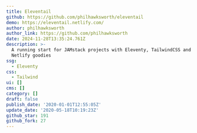 ```yaml
---
title: Eleventail
github: https://github.com/philhawksworth/eleventail
demo: https://eleventail.netlify.com/
author: philhawksworth
author_link: https://github.com/philhawksworth
date: 2024-11-28T13:35:24.761Z
description: >-
  A running start for JAMstack projects with Eleventy, TailwindCSS and some
  Netlify goodies
ssg:
  - Eleventy
css:
  - Tailwind
ui: []
cms: []
category: []
draft: false
publish_date: '2020-01-01T12:55:05Z'
update_date: '2020-05-18T10:19:23Z'
github_star: 191
github_fork: 27
---
```

